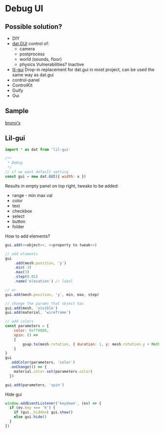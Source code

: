 # Debug UI

## Possible solution?
- DIY
- [dat.GUI](https://github.com/dataarts/dat.gui)
  control of:
    - camera
    - postprocess
    - world (sounds, floor)
    - physics
  Vulnerabilities? Inactive
- [lil-gui](https://github.com/georgealways/lil-gui)
  Drop-in replacement for dat.gui in most project, can be used the same way as dat.gui
- control-panel
- ControlKit
- Guify
- Oui

## Sample
[bruno's](https://bruno-simon.com/#debug)

## Lil-gui
```js
import * as dat from 'lil-gui'

/**
 * Debug
 */
// if we want default setting
const gui = new dat.GUI({ width: x })

```

Results in empty panel on top right, tweaks to be added:
- range - min max val
- color
- text
- checkbox
- select
- button
- folder

How to add elements?
```js
gui.add(<<object>>, <<property to tweak>>)
```

```js
// add elements
gui
    .add(mesh.position, 'y')
    .min(-3)
    .max(3)
    .step(0.01)
    .name('elevation') // label

// or 
gui.add(mesh.position, 'y', min, max, step)
```

```js
// change the params that object has
gui.add(mesh, 'visible')
gui.add(material, 'wireframe')

// add colors
const parameters = {
    color: 0xff0000,
    spin: () =>
    {
        gsap.to(mesh.rotation, { duration: 1, y: mesh.rotation.y + Math.PI * 2 })
    }
}
gui
  .addColor(parameters, 'color')
  .onChange(() => {
    material.color.set(parameters.color)
  })

gui.add(parameters, 'spin')

```

Hide gui
```js
window.addEventListener('keydown', (ev) => {
  if (ev.key === 'h') {
    if (gui._hidden) gui.show()
    else gui.hide()
  }
})
```